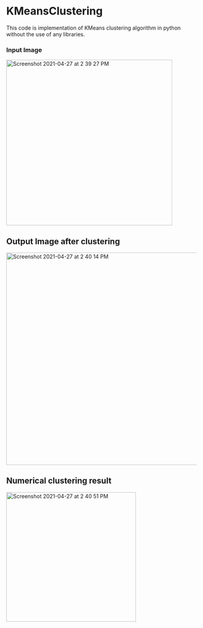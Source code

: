 # KMeansClustering
This code is implementation of KMeans clustering algorithm in python without the use of any libraries.

### Input Image

<img width="439" alt="Screenshot 2021-04-27 at 2 39 27 PM" src="https://user-images.githubusercontent.com/36126610/116217131-fabb1700-a766-11eb-8995-8a3846e7b9a3.png">

## Output Image after clustering

<img width="563" alt="Screenshot 2021-04-27 at 2 40 14 PM" src="https://user-images.githubusercontent.com/36126610/116217153-ff7fcb00-a766-11eb-9587-2eec9ed0bc0a.png">

## Numerical clustering result

<img width="343" alt="Screenshot 2021-04-27 at 2 40 51 PM" src="https://user-images.githubusercontent.com/36126610/116217175-03135200-a767-11eb-94cb-84e21324fffd.png">

